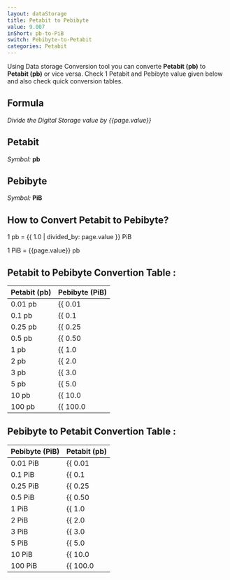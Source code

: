 ```yaml
---
layout: dataStorage
title: Petabit to Pebibyte
value: 9.007
inShort: pb-to-PiB
switch: Pebibyte-to-Petabit
categories: Petabit
---
```


Using Data storage Conversion tool you can converte **Petabit (pb)** to **Petabit (pb)** or vice versa. Check 1 Petabit and Pebibyte value given below and also check quick conversion tables.

## Formula
*Divide the Digital Storage value by {{page.value}}*

## Petabit
*Symbol:* **pb**

## Pebibyte
*Symbol:* **PiB**

## How to Convert Petabit to Pebibyte?

1 pb = {{ 1.0 | divided_by: page.value }} PiB

1 PiB = {{page.value}} pb


## Petabit to Pebibyte Convertion Table :

| Petabit (pb) | Pebibyte (PiB) |
| ---- | ---- |
| 0.01 pb | {{ 0.01 | divided_by: page.value }} PiB |
| 0.1 pb | {{ 0.1 | divided_by: page.value }} PiB |
| 0.25 pb | {{ 0.25 | divided_by: page.value }} PiB |
| 0.5 pb | {{ 0.50 | divided_by: page.value }} PiB |
| 1 pb | {{ 1.0 | divided_by: page.value }} PiB |
| 2 pb | {{ 2.0 | divided_by: page.value }} PiB |
| 3 pb | {{ 3.0 | divided_by: page.value }} PiB |
| 5 pb | {{ 5.0 | divided_by: page.value }} PiB |
| 10 pb | {{ 10.0 | divided_by: page.value }} PiB |
| 100 pb | {{ 100.0 | divided_by: page.value }} PiB |

## Pebibyte to Petabit Convertion Table :

| Pebibyte (PiB) | Petabit (pb) |
| ---- | ---- |
| 0.01 PiB | {{ 0.01 | times: page.value }} pb |
| 0.1 PiB | {{ 0.1 | times: page.value }} pb |
| 0.25 PiB | {{ 0.25 | times: page.value }} pb |
| 0.5 PiB | {{ 0.50 | times: page.value }} pb |
| 1 PiB | {{ 1.0 | times: page.value }} pb |
| 2 PiB | {{ 2.0 | times: page.value }} pb |
| 3 PiB | {{ 3.0 | times: page.value }} pb |
| 5 PiB | {{ 5.0 | times: page.value }} pb |
| 10 PiB | {{ 10.0 | times: page.value }} pb |
| 100 PiB | {{ 100.0 | times: page.value }} pb |


<script>
document.getElementById('selectInput')[18].selected = true
document.getElementById('selectOutput')[21].selected = true
</script>

